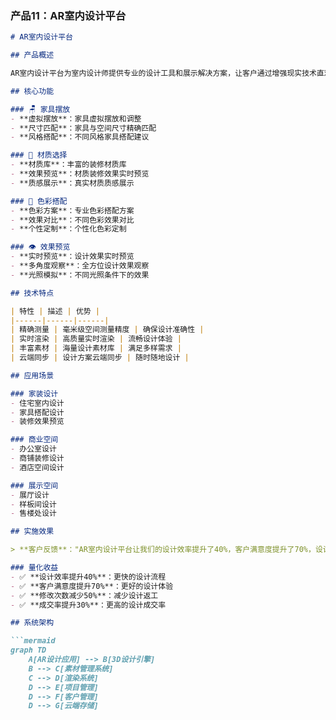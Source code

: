 
### 产品11：AR室内设计平台

```markdown:%2FUsers%2Ffanyang%2FDesktop%2FAR%2Ffanchen-ar-website%2Fpublic%2Fmd%2Fproducts%2F11.md
# AR室内设计平台

## 产品概述

AR室内设计平台为室内设计师提供专业的设计工具和展示解决方案，让客户通过增强现实技术直观体验设计效果，实现所见即所得的设计体验。

## 核心功能

### 🪑 家具摆放
- **虚拟摆放**：家具虚拟摆放和调整
- **尺寸匹配**：家具与空间尺寸精确匹配
- **风格搭配**：不同风格家具搭配建议

### 🎨 材质选择
- **材质库**：丰富的装修材质库
- **效果预览**：材质装修效果实时预览
- **质感展示**：真实材质质感展示

### 🌈 色彩搭配
- **色彩方案**：专业色彩搭配方案
- **效果对比**：不同色彩效果对比
- **个性定制**：个性化色彩定制

### 👁️ 效果预览
- **实时预览**：设计效果实时预览
- **多角度观察**：全方位设计效果观察
- **光照模拟**：不同光照条件下的效果

## 技术特点

| 特性 | 描述 | 优势 |
|------|------|------|
| 精确测量 | 毫米级空间测量精度 | 确保设计准确性 |
| 实时渲染 | 高质量实时渲染 | 流畅设计体验 |
| 丰富素材 | 海量设计素材库 | 满足多样需求 |
| 云端同步 | 设计方案云端同步 | 随时随地设计 |

## 应用场景

### 家装设计
- 住宅室内设计
- 家具搭配设计
- 装修效果预览

### 商业空间
- 办公室设计
- 商铺装修设计
- 酒店空间设计

### 展示空间
- 展厅设计
- 样板间设计
- 售楼处设计

## 实施效果

> **客户反馈**："AR室内设计平台让我们的设计效率提升了40%，客户满意度提升了70%，设计修改次数减少了50%。" —— 某知名室内设计公司总监

### 量化收益
- ✅ **设计效率提升40%**：更快的设计流程
- ✅ **客户满意度提升70%**：更好的设计体验
- ✅ **修改次数减少50%**：减少设计返工
- ✅ **成交率提升30%**：更高的设计成交率

## 系统架构

```mermaid
graph TD
    A[AR设计应用] --> B[3D设计引擎]
    B --> C[素材管理系统]
    C --> D[渲染系统]
    D --> E[项目管理]
    D --> F[客户管理]
    D --> G[云端存储]